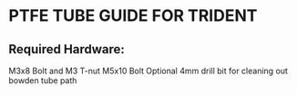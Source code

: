 # PTFE TUBE GUIDE FOR TRIDENT

## Required Hardware:
M3x8 Bolt and M3 T-nut
M5x10 Bolt
Optional 4mm drill bit for cleaning out bowden tube path 
